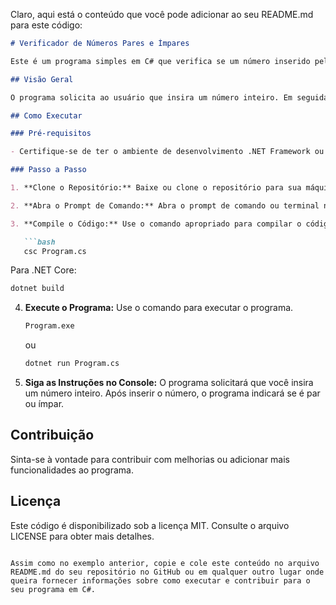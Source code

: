 Claro, aqui está o conteúdo que você pode adicionar ao seu README.md para este código:

```markdown
# Verificador de Números Pares e Ímpares

Este é um programa simples em C# que verifica se um número inserido pelo usuário é par ou ímpar.

## Visão Geral

O programa solicita ao usuário que insira um número inteiro. Em seguida, verifica se o número é par ou ímpar e exibe essa informação no console.

## Como Executar

### Pré-requisitos

- Certifique-se de ter o ambiente de desenvolvimento .NET Framework ou .NET Core instalado em seu sistema.

### Passo a Passo

1. **Clone o Repositório:** Baixe ou clone o repositório para sua máquina local.

2. **Abra o Prompt de Comando:** Abra o prompt de comando ou terminal na pasta onde o código está localizado.

3. **Compile o Código:** Use o comando apropriado para compilar o código C#. Para .NET Framework:

   ```bash
   csc Program.cs
   ```

   Para .NET Core:

   ```bash
   dotnet build
   ```

4. **Execute o Programa:** Use o comando para executar o programa.

   ```bash
   Program.exe
   ```

   ou

   ```bash
   dotnet run Program.cs
   ```

5. **Siga as Instruções no Console:** O programa solicitará que você insira um número inteiro. Após inserir o número, o programa indicará se é par ou ímpar.

## Contribuição

Sinta-se à vontade para contribuir com melhorias ou adicionar mais funcionalidades ao programa.

## Licença

Este código é disponibilizado sob a licença MIT. Consulte o arquivo LICENSE para obter mais detalhes.
```

Assim como no exemplo anterior, copie e cole este conteúdo no arquivo README.md do seu repositório no GitHub ou em qualquer outro lugar onde queira fornecer informações sobre como executar e contribuir para o seu programa em C#.